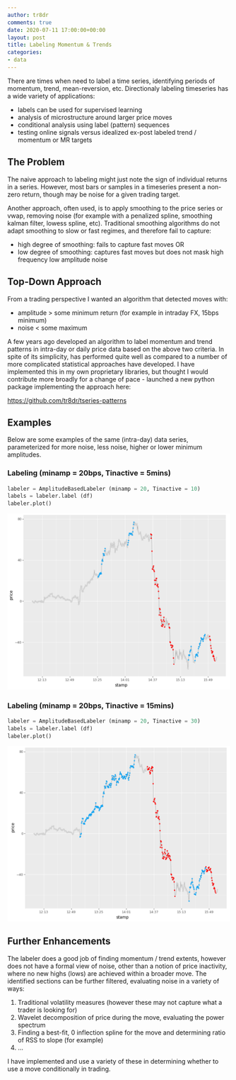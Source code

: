 ```yaml
---
author: tr8dr
comments: true
date: 2020-07-11 17:00:00+00:00
layout: post
title: Labeling Momentum & Trends
categories:
- data
---
```

There are times when need to label a time series, identifying periods of momentum, trend, mean-reversion, etc.
Directionaly labeling timeseries has a wide variety of applications:

- labels can be used for supervised learning
- analysis of microstructure around larger price moves
- conditional analysis using label (pattern) sequences
- testing online signals versus idealized ex-post labeled trend / momentum or MR targets 

## The Problem
The naive approach to labeling might just note the sign of individual returns in a series.  However, most bars or samples 
in a timeseries present a non-zero return, though may be noise for a given trading target.  

Another approach, often used, is to apply smoothing to the price series or vwap, removing noise (for example with a penalized spline,
smoothing kalman filter, lowess spline, etc).  Traditional smoothing algorithms do not adapt smoothing to slow or fast regimes, and
therefore fail to capture:

- high degree of smoothing: fails to capture fast moves OR 
- low degree of smoothing: captures fast moves but does not mask high frequency low amplitude noise

## Top-Down Approach
From a trading perspective I wanted an algorithm that detected moves with:

- amplitude > some minimum return (for example in intraday FX, 15bps minimum)
- noise < some maximum

A few years ago developed an algorithm to label momentum and trend patterns in intra-day or daily price data based on 
the above two criteria. In spite of its simplicity, has performed quite well as compared to a number of more complicated 
statistical approaches have developed.  I have implemented this in my own proprietary libraries, but thought I
 would contribute more broadly for a change of pace - launched a new python package implementing the approach here:

https://github.com/tr8dr/tseries-patterns


## Examples
Below are some examples of the same (intra-day) data series, parameterized for more noise, less noise, higher or lower minimum amplitudes.

### Labeling (minamp = 20bps, Tinactive = 5mins)
```Python
labeler = AmplitudeBasedLabeler (minamp = 20, Tinactive = 10)
labels = labeler.label (df)
labeler.plot()
```
![Graph of labels](/assets/2020-07-11/labeling.20.5.png)

### Labeling (minamp = 20bps, Tinactive = 15mins)
```Python
labeler = AmplitudeBasedLabeler (minamp = 20, Tinactive = 30)
labels = labeler.label (df)
labeler.plot()
```
![Graph of labels](/assets/2020-07-11/labeling.20.15.png)

## Further Enhancements
The labeler does a good job of finding momentum / trend extents, however does not have a formal view of noise, other
than a notion of price inactivity, where no new highs (lows) are achieved within a broader move.  The identified 
sections can be further filtered, evaluating noise in a variety of ways:

1. Traditional volatility measures (however these may not capture what a trader is looking for)
1. Wavelet decomposition of price during the move, evaluating the power spectrum
2. Finding a best-fit, 0 inflection spline for the move and determining ratio of RSS to slope (for example)
3. ...

I have implemented and use a variety of these in determining whether to use a move conditionally in trading.



